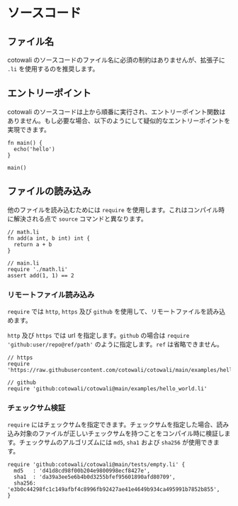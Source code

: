 # ソースコード

## ファイル名

cotowali のソースコードのファイル名に必須の制約はありませんが、拡張子に `.li` を使用するのを推奨します。

## エントリーポイント

cotowali のソースコードは上から順番に実行され、エントリーポイント関数はありません。もし必要な場合、以下のようにして疑似的なエントリーポイントを実現できます。

```
fn main() {
  echo('hello')
}

main()
```

## ファイルの読み込み

他のファイルを読み込むためには `require` を使用します。これはコンパイル時に解決される点で  `source` コマンドと異なります。

```
// math.li
fn add(a int, b int) int {
  return a + b
}

// main.li
require './math.li'
assert add(1, 1) == 2
```

### リモートファイル読み込み

`require` では `http`, `https` 及び `github` を使用して、リモートファイルを読み込めます。

`http` 及び `https` では url を指定します。`github` の場合は `require 'github:user/repo@ref/path'` のように指定します。`ref` は省略できません。

```
// https
require 'https://raw.githubusercontent.com/cotowali/cotowali/main/examples/hello_world.li'

// github
require 'github:cotowali/cotowali@main/examples/hello_world.li'
```

### チェックサム検証

`require` にはチェックサムを指定できます。チェックサムを指定した場合、読み込み対象のファイルが正しいチェックサムを持つことをコンパイル時に検証します。チェックサムのアルゴリズムには `md5`, `sha1` および `sha256` が使用できます。

```
require 'github:cotowali/cotowali@main/tests/empty.li' {
  md5   : 'd41d8cd98f00b204e9800998ecf8427e',
  sha1  : 'da39a3ee5e6b4b0d3255bfef95601890afd80709',
  sha256: 'e3b0c44298fc1c149afbf4c8996fb92427ae41e4649b934ca495991b7852b855',
}
```
